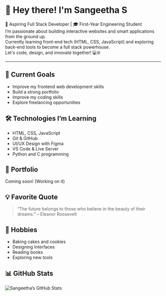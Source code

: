 # 👋 Hey there! I'm Sangeetha S

🚀 Aspiring Full Stack Developer | 🎓 First-Year Engineering Student  
I’m passionate about building interactive websites and smart applications from the ground up.  
Currently learning front-end tech (HTML, CSS, JavaScript) and exploring back-end tools to become a full stack powerhouse.  
Let's code, design, and innovate together! 💻🌐

---

## 🔭 Current Goals
- Improve my frontend web development skills
- Build a strong portfolio
- Improve my coding skills 
- Explore freelancing opportunities

## 🛠️ Technologies I’m Learning
- HTML, CSS, JavaScript
- Git & GitHub
- UI/UX Design with Figma
- VS Code & Live Server
- Python and C programming

## 🔗 Portfolio
Coming soon! (Working on it)

## 💡 Favorite Quote
> “The future belongs to those who believe in the beauty of their dreams.” – Eleanor Roosevelt

## 🎨 Hobbies
- Baking cakes and cookies
- Designing Interfaces
- Reading books
- Exploring new tools

## 📊 GitHub Stats
![Sangeetha’s GitHub Stats](https://github-readme-stats.vercel.app/api?username=Sangeetha24900442&show_icons=true&theme=dracula)
